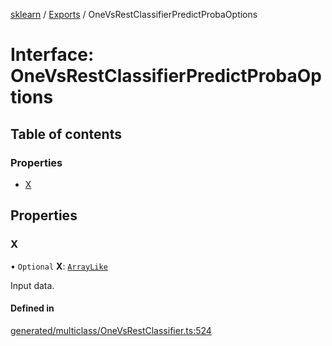 [sklearn](../readme.md) / [Exports](../modules.md) / OneVsRestClassifierPredictProbaOptions

# Interface: OneVsRestClassifierPredictProbaOptions

## Table of contents

### Properties

- [X](OneVsRestClassifierPredictProbaOptions.md#x)

## Properties

### X

• `Optional` **X**: [`ArrayLike`](../modules.md#arraylike)

Input data.

#### Defined in

[generated/multiclass/OneVsRestClassifier.ts:524](https://github.com/transitive-bullshit/scikit-learn-ts/blob/367336a/packages/sklearn/src/generated/multiclass/OneVsRestClassifier.ts#L524)
